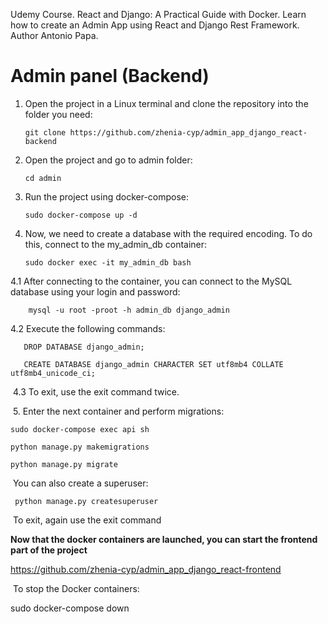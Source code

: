 Udemy Course.
React and Django: A Practical Guide with Docker.
Learn how to create an Admin App using React and Django Rest Framework.
Author Antonio Papa.

# Admin panel (Backend)

1. Open the project in a Linux terminal 
   and clone the repository into the folder you need:

       git clone https://github.com/zhenia-cyp/admin_app_django_react-backend

2. Open the project and go to admin folder:

       cd admin

3. Run the project using docker-compose:

       sudo docker-compose up -d

4. Now, we need to create a database with the required encoding. To do this, connect to the my_admin_db container:

       sudo docker exec -it my_admin_db bash

4.1  After connecting to the container, you can connect to the MySQL database using your login and password:

        mysql -u root -proot -h admin_db django_admin

​4.2 Execute the following commands:

       DROP DATABASE django_admin;
    
       CREATE DATABASE django_admin CHARACTER SET utf8mb4 COLLATE utf8mb4_unicode_ci;

​ 4.3 To exit, use the exit command twice.

​ 5. Enter the next container and perform migrations:

    sudo docker-compose exec api sh

    python manage.py makemigrations

    python manage.py migrate

​ You can also create a superuser:

     python manage.py createsuperuser

​ To exit, again use the exit command

  **Now that the docker containers are launched, you can start the frontend part of the project**

  https://github.com/zhenia-cyp/admin_app_django_react-frontend

​  To stop the Docker containers:

  sudo docker-compose down


